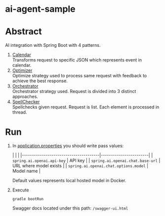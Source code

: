 # ai-agent-sample

# Abstract

AI integration with Spring Boot with 4 patterns.

1. [Calendar](src/main/java/com/github/hsuliz/aiagentsample/domain/calendar/Calendar.java) \
   Transforms request to specific JSON which represents event in calendar.
2. [Optimizer](src/main/java/com/github/hsuliz/aiagentsample/domain/optimizer/Optimizer.java) \
   Optimize strategy used to process same request with feedback to achieve the best response.
3. [Orchestrator](src/main/java/com/github/hsuliz/aiagentsample/domain/orchestrator/Orchestrator.java) \
   Orchestrator strategy used. Request is divided into 3 distinct approaches.
4. [SpellChecker](src/main/java/com/github/hsuliz/aiagentsample/domain/spellchecker/SpellChecker.java) \
   Spellchecks given request. Request is list. Each element is processed in thread.

# Run

1. In [application.properties](src/main/resources/application.properties) you should write pass values:

   |                                       |                        |
                   |---------------------------------------|------------------------|
   | `spring.ai.openai.api-key`            | API key                |
   | `spring.ai.openai.chat.base-url`      | URL where model exists |
   | `spring.ai.openai.chat.options.model` | Model name             |

   Default values represents local hosted model in Docker.

2. Execute
    ```shell
    gradle bootRun
    ```
   Swagger docs located under this path: `/swagger-ui.html`